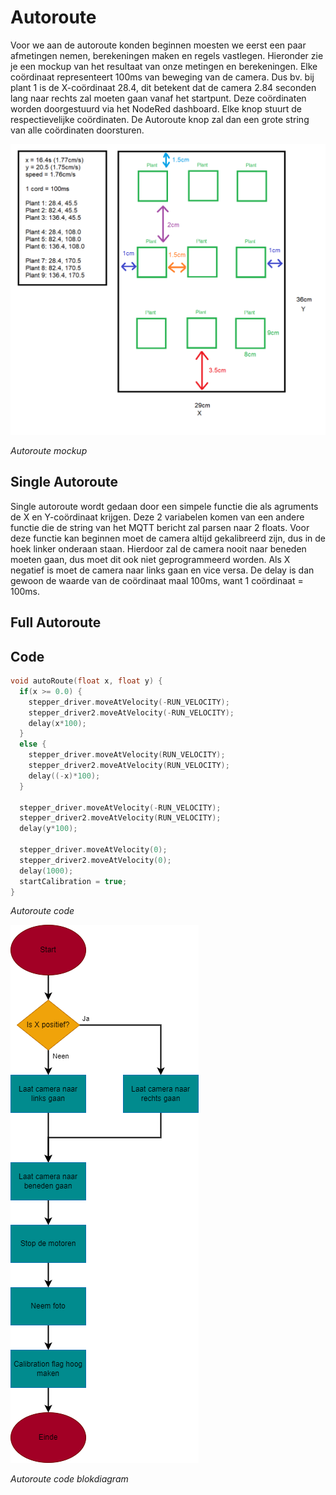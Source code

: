 # Autoroute

Voor we aan de autoroute konden beginnen moesten we eerst een paar afmetingen nemen, berekeningen maken en regels vastlegen. Hieronder zie je een mockup van het resultaat van onze metingen en berekeningen. Elke coördinaat representeert 100ms van beweging van de camera. Dus bv. bij plant 1 is de X-coördinaat 28.4, dit betekent dat de camera 2.84 seconden lang naar rechts zal moeten gaan vanaf het startpunt. Deze coördinaten worden doorgestuurd via het NodeRed dashboard. Elke knop stuurt de respectievelijke coördinaten. De Autoroute knop zal dan een grote string van alle coördinaten doorsturen.

![](./assets/img/autoroute%20mockup.png)
  
_Autoroute mockup_

## Single Autoroute

Single autoroute wordt gedaan door een simpele functie die als agruments de X en Y-coördinaat krijgen. Deze 2 variabelen komen van een andere functie die de string van het MQTT bericht zal parsen naar 2 floats. Voor deze functie kan beginnen moet de camera altijd gekalibreerd zijn, dus in de hoek linker onderaan staan. Hierdoor zal de camera nooit naar beneden moeten gaan, dus moet dit ook niet geprogrammeerd worden. Als X negatief is moet de camera naar links gaan en vice versa. De delay is dan gewoon de waarde van de coördinaat maal 100ms, want 1 coördinaat = 100ms.

## Full Autoroute

## Code

```cpp
void autoRoute(float x, float y) {
  if(x >= 0.0) {
    stepper_driver.moveAtVelocity(-RUN_VELOCITY);
    stepper_driver2.moveAtVelocity(-RUN_VELOCITY);
    delay(x*100);
  }
  else {
    stepper_driver.moveAtVelocity(RUN_VELOCITY);
    stepper_driver2.moveAtVelocity(RUN_VELOCITY);
    delay((-x)*100);
  }

  stepper_driver.moveAtVelocity(-RUN_VELOCITY);
  stepper_driver2.moveAtVelocity(RUN_VELOCITY);
  delay(y*100);
  
  stepper_driver.moveAtVelocity(0);
  stepper_driver2.moveAtVelocity(0);
  delay(1000);
  startCalibration = true;
}

```

_Autoroute code_

![](./assets/img/autoroute%20blockdiagram.png)

_Autoroute code blokdiagram_
